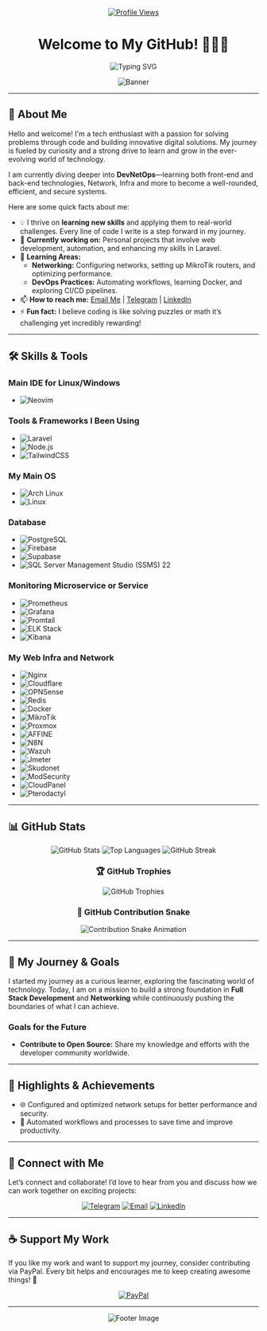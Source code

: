 <div align="center">

[![Profile Views](https://komarev.com/ghpvc/?username=Hpipone&label=Profile%20views&color=0e75b6&style=flat)](https://github.com/Hpipone)

# Welcome to My GitHub! 👨‍💻✨

![Typing SVG](https://readme-typing-svg.demolab.com?font=Fira+Code&size=25&pause=1000&color=F7BB36&center=true&vCenter=true&width=600&lines=Welcome+to+My+Github+Profile;I%27m+Working+On+Building+Up+My+Skills;I+Like+Code%2C+Gaming%2C+and+Many+More)

![Banner](https://raw.githubusercontent.com/abhisheknaiidu/abhisheknaiidu/master/code.gif)

</div>

---

## 👋 About Me

Hello and welcome! I'm a tech enthusiast with a passion for solving problems through code and building innovative digital solutions. My journey is fueled by curiosity and a strong drive to learn and grow in the ever-evolving world of technology.

I am currently diving deeper into **DevNetOps**—learning both front-end and back-end technologies, Network, Infra and more to become a well-rounded, efficient, and secure systems.

Here are some quick facts about me:
- 💡 I thrive on **learning new skills** and applying them to real-world challenges. Every line of code I write is a step forward in my journey.
- 🔭 **Currently working on:** Personal projects that involve web development, automation, and enhancing my skills in Laravel.
- 🌱 **Learning Areas:** 
  - **Networking:** Configuring networks, setting up MikroTik routers, and optimizing performance.
  - **DevOps Practices:** Automating workflows, learning Docker, and exploring CI/CD pipelines.
- 📫 **How to reach me:** [Email Me](mailto:Hpipone@proton.me) | [Telegram](https://t.me/Hpipone) | [LinkedIn](https://linkedin.com/in/maherindiarto)
- ⚡ **Fun fact:** I believe coding is like solving puzzles or math it’s challenging yet incredibly rewarding!

---

## 🛠️ Skills & Tools

### Main IDE for Linux/Windows
- ![Neovim](https://img.shields.io/badge/Neovim-57A143.svg?style=for-the-badge&logo=neovim&logoColor=white)

### Tools & Frameworks I Been Using
- ![Laravel](https://img.shields.io/badge/Laravel-FF2D20.svg?style=for-the-badge&logo=laravel&logoColor=white)
- ![Node.js](https://img.shields.io/badge/Node.js-43853D.svg?style=for-the-badge&logo=node.js&logoColor=white)
- ![TailwindCSS](https://img.shields.io/badge/TailwindCSS-06B6D4.svg?style=for-the-badge&logo=tailwindcss&logoColor=white)

### My Main OS
- ![Arch Linux](https://img.shields.io/badge/Arch_Linux-1793D1.svg?style=for-the-badge&logo=arch-linux&logoColor=white)
- ![Linux](https://img.shields.io/badge/Linux-FFFFFF.svg?style=for-the-badge&logo=linux&logoColor=black)

### Database
- ![PostgreSQL](https://img.shields.io/badge/PostgreSQL-336791.svg?style=for-the-badge&logo=postgresql&logoColor=white)
- ![Firebase](https://img.shields.io/badge/Firebase-FFCA28.svg?style=for-the-badge&logo=firebase&logoColor=white)
- ![Supabase](https://img.shields.io/badge/Supabase-3ECF8E.svg?style=for-the-badge&logo=supabase&logoColor=white)
- ![SQL Server Management Studio (SSMS) 22](https://img.shields.io/badge/sql-1E1E1E.svg?style=for-the-badge&logo=mysql&logoColor=white)


### Monitoring Microservice or Service
- ![Prometheus](https://img.shields.io/badge/Prometheus-E6522C.svg?style=for-the-badge&logo=prometheus&logoColor=white)
- ![Grafana](https://img.shields.io/badge/Grafana-FFA500.svg?style=for-the-badge&logo=grafana&logoColor=white)
- ![Promtail](https://img.shields.io/badge/Promtail-F15B2A.svg?style=for-the-badge&logo=Promtail&logoColor=white)
- ![ELK Stack](https://img.shields.io/badge/Elastic-1E1E1E.svg?style=for-the-badge&logo=elastic&logoColor=white)
- ![Kibana](https://img.shields.io/badge/Kibana-1E2CFA.svg?style=for-the-badge&logo=kibana&logoColor=white)


### My Web Infra and Network
- ![Nginx](https://img.shields.io/badge/Nginx-009639.svg?style=for-the-badge&logo=nginx&logoColor=white)
- ![Cloudflare](https://img.shields.io/badge/Cloudflare-F38020.svg?style=for-the-badge&logo=cloudflare&logoColor=white)
- ![OPNSense](https://img.shields.io/badge/OPNSense-D94F00.svg?style=for-the-badge&logo=opnsense&logoColor=white)
- ![Redis](https://img.shields.io/badge/Redis-DC382D.svg?style=for-the-badge&logo=redis&logoColor=white)
- ![Docker](https://img.shields.io/badge/Docker-2496ED.svg?style=for-the-badge&logo=docker&logoColor=white)
- ![MikroTik](https://img.shields.io/badge/MikroTik-FF5A02.svg?style=for-the-badge&logo=mikrotik&logoColor=white)
- ![Proxmox](https://img.shields.io/badge/Proxmox-E57000.svg?style=for-the-badge&logo=proxmox&logoColor=white)
- ![AFFINE](https://img.shields.io/badge/Affine-FFFFFF.svg?style=for-the-badge&logo=affine&logoColor=black)
- ![N8N](https://img.shields.io/badge/N8N-FF4949.svg?style=for-the-badge&logo=n8n&logoColor=white)
- ![Wazuh](https://img.shields.io/badge/Wazuh-007AFF.svg?style=for-the-badge&logo=Wazuh&logoColor=white)
- ![Jmeter](https://img.shields.io/badge/Jmeter-F69923.svg?style=for-the-badge&logo=Jmeter&logoColor=white)
- ![Skudonet](https://img.shields.io/badge/Skudonet-0e86d4.svg?style=for-the-badge&logo=Skudonet&logoColor=white)
- ![ModSecurity](https://img.shields.io/badge/Modsecurity-1d3353.svg?style=for-the-badge&logo=Modsecurity&logoColor=white)
- ![CloudPanel](https://img.shields.io/badge/Cloudpanel-8fb9d4.svg?style=for-the-badge&logo=Cloudpanel&logoColor=white)
- ![Pterodactyl](https://img.shields.io/badge/Pterodactyl-46B883.svg?style=for-the-badge&logo=pterodactyl&logoColor=white)


<!-- ### Physical (Hardware) -->
<!-- - ![Router Asus RT-AC1200] -->
<!-- - ![Aruba Instant ON] -->
<!-- - ![Hillstone] -->

---

## 📊 GitHub Stats

<div align="center">

![GitHub Stats](https://github-readme-stats.vercel.app/api?username=Hpipone&show_icons=true&theme=vue-dark&hide=issues)
![Top Languages](https://github-readme-stats.vercel.app/api/top-langs/?username=Hpipone&layout=compact&theme=vue-dark)
![GitHub Streak](https://streak-stats.demolab.com?user=Hpipone&theme=highcontrast&hide_border=true)

### 🏆 GitHub Trophies
![GitHub Trophies](https://github-profile-trophy.vercel.app/?username=Hpipone&theme=tokyonight&no-bg=true&no-frame=true&rank=SECRET,SSS,SS,S,AAA,AA,A)

### 🐍 GitHub Contribution Snake
![Contribution Snake Animation](https://hpipone.github.io/contrib-snake/snake.svg)

</div>

---

## 🎯 My Journey & Goals

I started my journey as a curious learner, exploring the fascinating world of technology. 
Today, I am on a mission to build a strong foundation in **Full Stack Development** and **Networking** while continuously pushing the boundaries of what I can achieve.

### Goals for the Future
- **Contribute to Open Source:** Share my knowledge and efforts with the developer community worldwide.

---

## 🌟 Highlights & Achievements

- 🌐 Configured and optimized network setups for better performance and security.
- 🤖 Automated workflows and processes to save time and improve productivity.

---

## 🤝 Connect with Me

Let’s connect and collaborate! I’d love to hear from you and discuss how we can work together on exciting projects:

<div align="center">

[![Telegram](https://img.shields.io/badge/Telegram-2CA5E0.svg?style=for-the-badge&logo=telegram&logoColor=white)](https://t.me/Hpipone)
[![Email](https://img.shields.io/badge/Email-D14836?style=for-the-badge&logo=gmail&logoColor=white)](mailto:Hpipone@proton.me)
[![LinkedIn](https://img.shields.io/badge/LinkedIn-0077B5.svg?style=for-the-badge&logo=linkedin&logoColor=white)](https://linkedin.com/in/maherindiarto)

</div>

---

## ☕ Support My Work

If you like my work and want to support my journey, consider contributing via PayPal. Every bit helps and encourages me to keep creating awesome things! 💖

<div align="center">

[![PayPal](https://img.shields.io/badge/PayPal-00457C.svg?style=for-the-badge&logo=paypal&logoColor=white)](https://paypal.me/maherjojo)

</div>

---

<div align="center">

![Footer Image](https://raw.githubusercontent.com/andreasbm/readme/master/assets/lines/colored.png)

</div>
